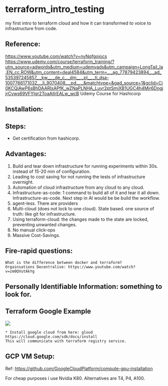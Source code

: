 # terraform_intro_testing
my first intro to terraform cloud and how it can transformed to voice to infrastructure from code. 

## Reference:
   https://www.youtube.com/watch?v=nvNqfgojocs
   https://www.udemy.com/course/terraform_training/?utm_source=adwords&utm_medium=udemyads&utm_campaign=LongTail_la.EN_cc.ROW&utm_content=deal4584&utm_term=_._ag_77879423894_._ad_535397245857_._kw__._de_c_._dm__._pl__._ti_dsa-1007766171032_._li_9070408_._pd__._&matchtype=&gad_source=1&gclid=Cj0KCQiAwP6sBhDAARIsAPfK_wZNaPLNHA_Luyr2ptSmiXB1UGC4h4Mjr6DngjjrCvws69VFYIgr2ToaAlIrEALw_wcB
   Udemy Course for Hashicorp

## Installation:

## Steps: 
   * Get certification from hashicorp.

## Advantages: 
   1. Build and tear down infrastructure for running experiments within 30s. instead of 15-20 min of configuration.
   2. Leading to cost saving for not running the tests of infrastructure overnight.
   3. Automation of cloud infrastructure from any cloud to any cloud.
   4. Infrastructure-as-code: 
   1 command to build all of it and tear it all down.
   Infrastructure-as-code. Next step in AI would be be build the workflow.
   5. agent-less. There are providers 
   6. Multi-cloud (does not lock to one cloud). State based.
      one source of truth: like git for infrastructure.
   7. Using terraform-cloud: the changes made to the state are locked, preventing unwanted changes.
   8. No manual click-ops
   9. Massive Cost-Savings.

## Fire-rapid questions:
    What is the difference between docker and terraform?
    Orgainsations Decentralise: https://www.youtube.com/watch?v=zm0QVutAkYg

## Personally Identifiable Information: something to look for.

## Terraform Google Example
![](terraform_google.png)

    * Install google cloud from here: gloud https://cloud.google.com/sdk/docs/install
    This will communicate with terraform registry service.

## GCP VM Setup: 
   Ref: https://github.com/GoogleCloudPlatform/compute-gpu-installation
   
   For cheap purposes i use Nvidia K80. Alternatives are T4, P4, A100. 
  
